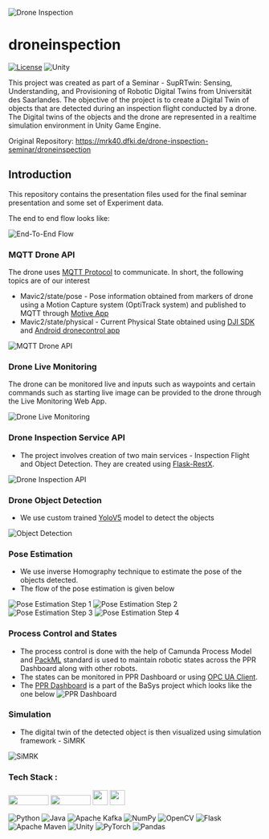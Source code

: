 ![Drone Inspection](Documentation/imgs/intro.PNG)

# droneinspection
[![License](https://img.shields.io/badge/license-Apache--2.0-green.svg)](LICENSE.md)
![Unity](https://img.shields.io/badge/unity-2020.3+-brightgreen)

This project was created as part of a Seminar - SupRTwin: Sensing, Understanding, and Provisioning of Robotic Digital Twins from Universität des Saarlandes. The objective of the project is to create a Digital Twin of objects that are detected during an inspection flight conducted by a drone. The Digital twins of the objects and the drone are represented in a realtime simulation environment in Unity Game Engine.

Original Repository: https://mrk40.dfki.de/drone-inspection-seminar/droneinspection


## Introduction
This repository contains the presentation files used for the final seminar presentation and some set of Experiment data.

The end to end flow looks like:

![End-To-End Flow](Documentation/imgs/end-to-end-flow.PNG)
### MQTT Drone API
The drone uses [MQTT Protocol](https://mqtt.org/) to communicate. In short, the following topics are of our interest 
- Mavic2/state/pose - Pose information obtained from markers of drone using a Motion Capture system (OptiTrack system) and published to MQTT through [Motive App](https://optitrack.com/software/motive/)
- Mavic2/state/physical - Current Physical State obtained using [DJI SDK](https://developer.dji.com/mobile-sdk-v4/) and [Android dronecontrol app](https://mrk40.dfki.de/mrk-4.0/androiddronecontrol)

![MQTT Drone API](Documentation/imgs/mqtt-drone-api.PNG)

### Drone Live Monitoring
The drone can be monitored live and inputs such as waypoints and certain commands such as starting live image can be provided to the drone through the Live Monitoring Web App.

![Drone Live Monitoring](Documentation/imgs/drone-live-monitoring.PNG)

### Drone Inspection Service API
- The project involves creation of two main services - Inspection Flight and Object Detection. They are created using [Flask-RestX](https://flask-restx.readthedocs.io/en/latest/).

![Drone Inspection API](Documentation/imgs/drone-inspection-api.PNG)
### Drone Object Detection
- We use custom trained [YoloV5](https://github.com/ultralytics/yolov5) model to detect the objects

![Object Detection](Documentation/imgs/object-detection.PNG)

### Pose Estimation
- We use inverse Homography technique to estimate the pose of the objects detected.
- The flow of the pose estimation is given below

![Pose Estimation Step 1](Documentation/imgs/pose-estimation-step1.PNG)
![Pose Estimation Step 2](Documentation/imgs/pose-estimation-step2.PNG)
![Pose Estimation Step 3](Documentation/imgs/pose-estimation-step3.PNG)
![Pose Estimation Step 4](Documentation/imgs/pose-estimation-step4.PNG)

### Process Control and States

- The process control is done with the help of Camunda Process Model and [PackML](https://www.omac.org/packml) standard is used to maintain robotic states across the PPR Dashboard along with other robots.
- The states can be monitored in PPR Dashboard or using [OPC UA Client](https://opcfoundation.org/about/opc-technologies/opc-ua/).
- The [PPR Dashboard](https://github.com/dfkibasys/ppr-dashboard) is a part of the BaSys project which looks like the one below
![PPR Dashboard](Documentation/imgs/ppr-dashboard1.PNG)

### Simulation
- The digital twin of the detected object is then visualized using simulation framework - SiMRK

![SiMRK](Documentation/imgs/simrk.PNG)

### Tech Stack : 
[//]: # (![Basys]&#40;https://www.ifak.eu/sites/default/files/BaSys4_2.png&#41;)
<img src="https://www.ifak.eu/sites/default/files/BaSys4_2.png" data-canonical-src="https://gyazo.com/eb5c5741b6a9a16c692170a41a49c858.png" width="80" height="20" />
<img src="https://upload.wikimedia.org/wikipedia/commons/thumb/9/9c/Apache_Avro_Logo.svg/1200px-Apache_Avro_Logo.svg.png" data-canonical-src="https://gyazo.com/eb5c5741b6a9a16c692170a41a49c858.png" width="80" height="20" />
<img src="https://flask-restx.readthedocs.io/en/latest/_static/logo-512.png" data-canonical-src="https://gyazo.com/eb5c5741b6a9a16c692170a41a49c858.png" width="30" height="30" />
<img src="https://www3.djicdn.com/assets/images/products/djigo/logo-dfaa71b74b5b3c388c586d3155b2855e.png" data-canonical-src="https://gyazo.com/eb5c5741b6a9a16c692170a41a49c858.png" width="30" height="30" />

![Python](https://img.shields.io/badge/python-3670A0?style=for-the-badge&logo=python&logoColor=ffdd54)
![Java](https://img.shields.io/badge/java-%23ED8B00.svg?style=for-the-badge&logo=java&logoColor=white)
![Apache Kafka](https://img.shields.io/badge/Apache%20Kafka-000?style=for-the-badge&logo=apachekafka)
![NumPy](https://img.shields.io/badge/numpy-%23013243.svg?style=for-the-badge&logo=numpy&logoColor=white)
![OpenCV](https://img.shields.io/badge/opencv-%23white.svg?style=for-the-badge&logo=opencv&logoColor=white)
![Flask](https://img.shields.io/badge/flask-%23000.svg?style=for-the-badge&logo=flask&logoColor=white)
![Apache Maven](https://img.shields.io/badge/Apache%20Maven-C71A36?style=for-the-badge&logo=Apache%20Maven&logoColor=white)
![Unity](https://img.shields.io/badge/unity-%23000000.svg?style=for-the-badge&logo=unity&logoColor=white)
![PyTorch](https://img.shields.io/badge/PyTorch-%23EE4C2C.svg?style=for-the-badge&logo=PyTorch&logoColor=white)
![Pandas](https://img.shields.io/badge/pandas-%23150458.svg?style=for-the-badge&logo=pandas&logoColor=white)

